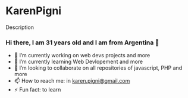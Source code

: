 # KarenPigni
Description
### Hi there, I am 31 years old and I am from Argentina 👋
- 🔭 I’m currently working on web devs projects and more
- 🌱 I’m currently learning Web Devlopement and more
- 👯 I’m looking to collaborate on all repositories of javascript, PHP and more 
- 📫 How to reach me: in karen.pigni@gmail.com
- ⚡ Fun fact: to learn
